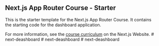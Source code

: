 ## Next.js App Router Course - Starter

This is the starter template for the Next.js App Router Course. It contains the starting code for the dashboard application.

For more information, see the [course curriculum](https://nextjs.org/learn) on the Next.js Website.
#   n e x t - d e a s h b o a r d  
 #   n e x t - d e a s h b o a r d  
 #   n e x t - d e a s h b o a r d  
 